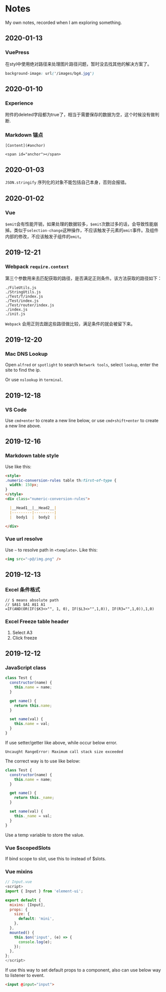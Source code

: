 # Notes

My own notes, recorded when I am exploring something.

## 2020-01-13

### VuePress
在styl中使用绝对路径来处理图片路径问题，暂时没去找其他的解决方案了。
```css
background-image: url('/images/bg4.jpg')
```


## 2020-01-10

### Experience
附件的deleted字段都为true了，相当于需要保存的数据为空，这个时候没有做判断.

### Markdown 锚点

```
[Content](#anchor)

<span id="anchor"></span>
```


## 2020-01-03
`JSON.stringify` 序列化的对象不能包括自己本身，否则会报错。


## 2020-01-02

### Vue
`$emit`会有性能开销，如果处理的数据较多，`$emit`次数过多的话，会导致性能崩掉。类似于`selection-change`这种操作，不应该触发子元素的`emit`事件。及组件内部的修改，不应该触发子组件的`emit`。

## 2019-12-21

### Webpack `require.context`

第三个参数用来去匹配获取的路径，是否满足正则条件。该方法获取的路径如下：

```
./FileUtils.js
./StringUtils.js
./Test/T/index.js
./Test/index.js
./Test/router/index.js
./index.js
./init.js
```

`Webpack` 会用正则去跟这些路径做比较，满足条件的就会被留下来。


## 2019-12-20

### Mac DNS Lookup

Open `alfred` or `spotlight` to search `Network tools`, select `lookup`, enter the site to find the ip.

Or use `nslookup` in `terminal`.


## 2019-12-18

### VS Code

Use `cmd+enter` to create a new line below, or use `cmd+shift+enter` to create a new line above.


## 2019-12-16

### Markdown table style

Use like this:
```markdown
<style>
.numeric-conversion-rules table th:first-of-type {
  width: 150px;
}
</style>
<div class="numeric-conversion-rules">

  |__Head1__|__Head2__|
  |---------|---------|
  |  body1  |  body2  |

</div>
```

### Vue url resolve 

Use `~` to resolve path in `<template>`. Like this:
```html
<img src="~p@/img.png" />
```


## 2019-12-13

### Excel 条件格式
```
// $ means absolute path
// $A$1 $A1 A$1 A1
=IF(AND(OR(IF($K3<>"", 1, 0), IF($L3<>"",1,0)), IF(R3="",1,0)),1,0)
```

### Excel Freeze table header
1. Select A3
2. Click freeze


## 2019-12-12

### JavaScript class

```js
class Test {
  constructor(name) {
    this.name = name;
  }

  get name() {
    return this.name;
  }

  set name(val) {
    this.name = val;
  }
}
```

If use setter/getter like above, while occur below error.

```
Uncaught RangeError: Maximum call stack size exceeded
```

The correct way is to use like below:

```js
class Test {
  constructor(name) {
    this.name = name;
  }

  get name() {
    return this._name;
  }

  set name(val) {
    this._name = val;
  }
}
```

Use a temp variable to store the value.

### Vue $scopedSlots

If bind scope to slot, use this to instead of $slots.

### Vue mixins

```js
// Input.vue
<script>
import { Input } from 'element-ui';

export default {
  mixins: [Input],
  props: {
    size: {
      default: 'mini',
    },
  },
  mounted() {
    this.$on('input', (e) => {
      console.log(e);
    });
  },
};
</script>
```

If use this way to set default props to a component, also can use below way to listener to event.

```html
<input @input="input">
```

